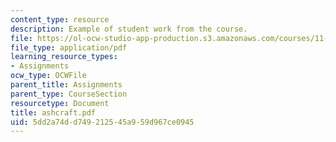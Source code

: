 ```yaml
---
content_type: resource
description: Example of student work from the course.
file: https://ol-ocw-studio-app-production.s3.amazonaws.com/courses/11-942-use-of-joint-fact-finding-in-science-intensive-policy-disputes-part-ii-spring-2004/5dd2a74dd749212545a959d967ce0945_ashcraft.pdf
file_type: application/pdf
learning_resource_types:
- Assignments
ocw_type: OCWFile
parent_title: Assignments
parent_type: CourseSection
resourcetype: Document
title: ashcraft.pdf
uid: 5dd2a74d-d749-2125-45a9-59d967ce0945
---
```

